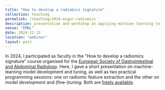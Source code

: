 ```yaml
---
title: "How to develop a radiomics signature"
collection: teaching
permalink: /teaching/2024-esgar-radiomics
description: presentation and workshop on applying machine-learning to radiology data to medical doctors + biomedical researchers bla blabla blabla blabla blabla bla
venue: "EMBL"
date: 2024-12-11
location: "webinar"
layout: post
---
```


In 2024, I participated as faculty in the "How to develop a radiomics signature" course organised for the [European Society of Gastrointestinal and Abdominal Radiology](https://esgar.org/). Here, I gave a short presentation on machine-learning model development and tuning, as well as two practical programming sessions: one on radiomic feature extraction and the other on model development and (fine-)tuning. Both are [freely available](https://github.com/CCIG-Champalimaud/waw-tace-radiomics).
